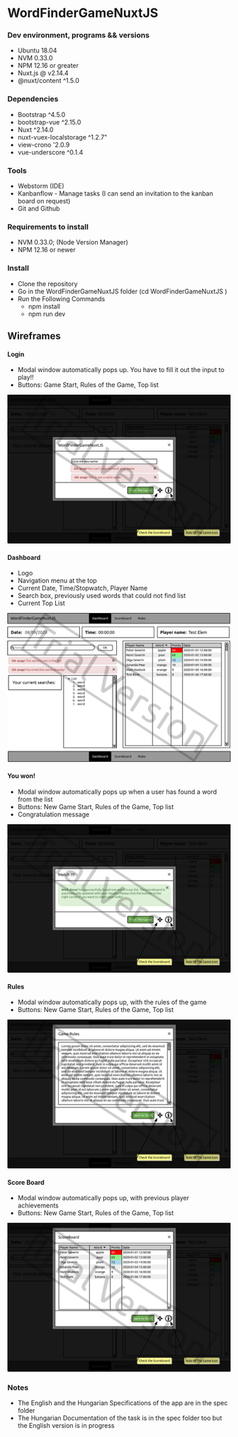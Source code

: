 # WordFinderGameNuxtJS

### Dev environment, programs && versions

  - Ubuntu 18.04
  - NVM 0.33.0 
  - NPM 12.16 or greater
  - Nuxt.js @ v2.14.4 
  - @nuxt/content ^1.5.0

### Dependencies

  - Bootstrap ^4.5.0 
  - bootstrap-vue ^2.15.0 
  - Nuxt ^2.14.0
  - nuxt-vuex-localstorage ^1.2.7" 
  - view-crono '2.0.9 
  - vue-underscore ^0.1.4 

### Tools

  - Webstorm (IDE)
  - Kanbanflow - Manage tasks (I can send an invitation to the kanban board on request)
  - Git and Github

### Requirements to install
   - NVM 0.33.0;  (Node Version Manager)
   - NPM 12.16 or newer

### Install
   - Clone the repository
   - Go in the WordFinderGameNuxtJS folder (cd WordFinderGameNuxtJS )
   - Run the Following Commands
      - npm install
      - npm run dev

## Wireframes

#### Login

   - Modal window automatically pops up. You have to fill it out the input to play!! 
   - Buttons: Game Start, Rules of the Game, Top list 
   
![N|Solid](https://github.com/biroa/WordFinderGameNuxtJS/blob/master/wireframes/Register%26Play.png)


#### Dashboard

   - Logo 
   - Navigation menu at the top 
   - Current Date, Time/Stopwatch, Player Name 
   - Search box, previously used words that could not find list 
   - Current Top List 

![N|Solid](https://github.com/biroa/WordFinderGameNuxtJS/blob/master/wireframes/Dashboard.png)



#### You won!

- Modal window automatically pops up  when a user has found a word from the list 
- Buttons: New Game Start, Rules of the Game, Top list 
- Congratulation message 

![N|Solid](https://github.com/biroa/WordFinderGameNuxtJS/blob/master/wireframes/OneWordIsFound.png)


#### Rules

- Modal window automatically pops up, with the rules of the game 
- Buttons: New Game Start, Rules of the Game, Top list 


![N|Solid](https://github.com/biroa/WordFinderGameNuxtJS/blob/master/wireframes/Rules.png)


#### Score Board

- Modal window automatically pops up, with previous player achievements 
- Buttons: New Game Start, Rules of the Game, Top list 

![N|Solid](https://github.com/biroa/WordFinderGameNuxtJS/blob/master/wireframes/ScoreBoard.png)

### Notes
   - The English and the Hungarian Specifications of the app are in the spec folder
   - The Hungarian Documentation of the task is in the spec folder too but the English version is in progress
